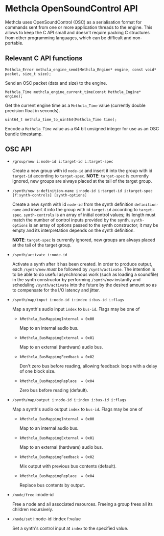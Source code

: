 # Methcla OpenSoundControl API

Methcla uses OpenSoundControl (OSC) as a serialisation format for commands sent from one or more application threads to the engine. This allows to keep the C API small and doesn't require packing C structures from other programming languages, which can be difficult and non-portable.

## Relevant C API functions

    Methcla_Error methcla_engine_send(Methcla_Engine* engine, const void* packet, size_t size);

Send an OSC packet (data and size) to the engine.

    Methcla_Time methcla_engine_current_time(const Methcla_Engine* engine);

Get the current engine time as a `Methcla_Time` value (currently double precision float in seconds).

    uint64_t methcla_time_to_uint64(Methcla_Time time);

Encode a `Methcla_Time` value as a 64 bit unsigned integer for use as an OSC bundle timestamp.

## OSC API

* `/group/new i:node-id i:target-id i:target-spec`

  Create a new group with id `node-id` and insert it into the group with id `target-id` according to `target-spec`. **NOTE**: `target-spec` is currently ignored, new groups are always placed at the tail of the target group.

* `/synth/new s:definition-name i:node-id i:target-id i:target-spec [f:synth-controls] [synth-options]`

  Create a new synth with id `node-id` from the synth definition `definition-name` and insert it into the group with id `target-id` according to `target-spec`. `synth-controls` is an array of initial control values; its length must match the number of control inputs provided by the synth. `synth-options` is an array of options passed to the synth constructor; it may be empty and its interpretation depends on the synth definition.

  **NOTE**: `target-spec` is currently ignored, new groups are always placed at the tail of the target group.

* `/synth/activate i:node-id`

  Activate a synth after it has been created. In order to produce output, each `/synth/new` *must* be followed by `/synth/activate`. The intention is to be able to do useful asynchronous work (such as loading a soundfile) in the synth constructor by performing `/synth/new` instantly and scheduling `/synth/activate` into the future by the desired amount so as to compensate for the I/O latency and jitter.

* `/synth/map/input i:node-id i:index i:bus-id i:flags`

  Map a synth's audio input `index` to `bus-id`. Flags may be one of

  * `kMethcla_BusMappingInternal = 0x00`

     Map to an internal audio bus.

  * `kMethcla_BusMappingExternal = 0x01`

     Map to an external (hardware) audio bus.

  * `kMethcla_BusMappingFeedback = 0x02`

     Don't zero bus before reading, allowing feedback loops with a delay of one block size.
  
  * `kMethcla_BusMappingReplace  = 0x04`
  
     Zero bus before reading (default).

* `/synth/map/output i:node-id i:index i:bus-id i:flags`

  Map a synth's audio output `index` to `bus-id`. Flags may be one of

  * `kMethcla_BusMappingInternal = 0x00`

     Map to an internal audio bus.

  * `kMethcla_BusMappingExternal = 0x01`

     Map to an external (hardware) audio bus.

  * `kMethcla_BusMappingFeedback = 0x02`

     Mix output with previous bus contents (default).
  
  * `kMethcla_BusMappingReplace  = 0x04`
  
     Replace bus contents by output.

* `/node/free` i:node-id

  Free a node and all associated resources. Freeing a group frees all its children recursively.

* `/node/set` i:node-id i:index f:value

  Set a synth's control input at `index` to the specified value.
